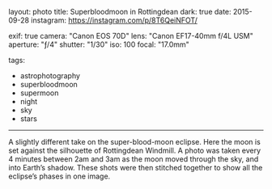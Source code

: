 layout: photo
title: Superbloodmoon in Rottingdean
dark: true
date: 2015-09-28
instagram: https://instagram.com/p/8T6QeiNFOT/

exif: true
camera: "Canon EOS 70D"
lens: "Canon EF17-40mm f/4L USM"
aperture: "ƒ/4"
shutter: "1/30"
iso: 100
focal: "17.0mm"

tags:
  - astrophotography
  - superbloodmoon
  - supermoon
  - night
  - sky
  - stars
---

A slightly different take on the super-blood-moon eclipse. Here the moon is set against the silhouette of Rottingdean Windmill. A photo was taken every 4 minutes between 2am and 3am as the moon moved through the sky, and into Earth’s shadow. These shots were then stitched together to show all the eclipse’s phases in one image.

